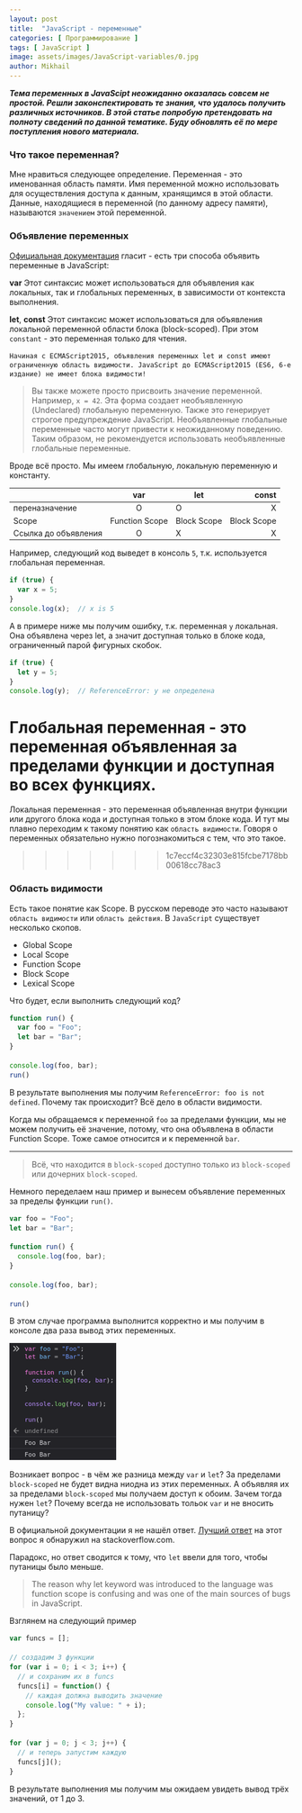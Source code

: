 ```yaml
---
layout: post
title:  "JavaScript - переменные"
categories: [ Программирование ]
tags: [ JavaScript ]
image: assets/images/JavaScript-variables/0.jpg
author: Mikhail
---
```

***Тема переменных в JavaScipt неожиданно оказалась совсем не простой. Решли законспектировать те знания, что удалось получить различных источников. В этой статье попробую претендовать на полноту сведений по данной тематике. Буду обновлять её по мере поступления нового материала.***

### Что такое переменная?
Мне нравиться следующее определение. Переменная - это именованная область памяти. Имя переменной можно использовать для осуществления доступа к данным, хранящимся в этой области. Данные, находящиеся в переменной (по данному адресу памяти), называются `значением` этой переменной.

### Объявление переменных

[Официальная документация](https://developer.mozilla.org/en-US/docs/Web/JavaScript/Guide/Grammar_and_types#Declarations) гласит - есть три способа объявить переменные в JavaScript:

**var**
Этот синтаксис может использоваться для объявления как локальных, так и глобальных переменных, в зависимости от контекста выполнения.

**let**, **const**
Этот синтаксис может использоваться для объявления локальной переменной области блока (block-scoped). При этом `constant` - это переменная только для чтения.

```
Начиная с ECMAScript2015, объявления переменных let и const имеют ограниченную область видимости. JavaScript до ECMAScript2015 (ES6, 6-е издание) не имеет блока видимости!
```

>Вы также можете просто присвоить значение переменной. Например, `x = 42`. Эта форма создает необъявленную (Undeclared) глобальную переменную. Также это генерирует строгое предупреждение JavaScript. Необъявленные глобальные переменные часто могут привести к неожиданному поведению. Таким образом, не рекомендуется использовать необъявленные глобальные переменные.

Вроде всё просто. Мы имеем глобальную, локальную переменную и константу.


||var|let|const|
|--------|:-:|---|----:|
|переназначение|O|O|X|
|Scope|Function Scope|Block Scope|Block Scope|
|Ссылка до объявления|O|X|X|

Например, следующий код выведет в консоль `5`, т.к. используется глобальная переменная.

```javascript
if (true) {
  var x = 5;
}
console.log(x);  // x is 5
```

А в примере ниже мы получим ошибку, т.к. переменная `y` локальная. Она объявлена через let, а значит доступная только в блоке кода, ограниченный парой фигурных скобок.

```javascript
if (true) {
  let y = 5;
}
console.log(y);  // ReferenceError: y не определена
```

Глобальная переменная - это переменная объявленная за пределами функции и доступная во всех функциях.
=======
Локальная переменная - это переменная объявленная внутри функции или другого блока кода и доступная только в этом блоке кода. И тут мы плавно переходим к такому понятию как `область видимости`. Говоря о переменных обязательно нужно погознакомиться с тем, что это такое.
>>>>>>> 1c7eccf4c32303e815fcbe7178bb00618cc78ac3

### Область видимости

Есть такое понятие как Scope. В русском переводе это часто называют `область видимости` или `область действия`. В `JavaScript` существует несколько скопов.

* Global Scope
* Local Scope
* Function Scope
* Block Scope
* Lexical Scope

Что будет, если выполнить следующий код?

```javascript
function run() {
  var foo = "Foo";
  let bar = "Bar";
}

console.log(foo, bar);
run()
```

В результате выполнения мы получим `ReferenceError: foo is not defined`. Почему так происходит? Всё дело в области видимости.

Когда мы обращаемся к переменной `foo` за пределами функции, мы не можем получить её значение, потому, что она объявлена в области Function Scope. Тоже самое относится и к переменной `bar`. 

---

>Всё, что находится в `block-scoped` доступно только из `block-scoped` или дочерних `block-scoped`.

Немного переделаем наш пример и вынесем объявление переменных за пределы функции `run()`.

```javascript
var foo = "Foo";
let bar = "Bar";

function run() {
  console.log(foo, bar);
}

console.log(foo, bar);

run()
```

В этом случае программа выполнится корректно и мы получим в консоле два раза вывод этих переменных.

![JavaScript-variables/1.png](/assets/images/JavaScript-variables/1.png)

Возникает вопрос - в чём же разница между `var` и `let`? За пределами `block-scoped` не будет видна ниодна из этих переменных. А объявляя их за пределами `block-scoped` мы получаем доступ к обоим. Зачем тогда нужен `let`? Почему всегда не использовать тольок `var` и не вносить путаницу?

В официальной документации я не нашёл ответ. [Лучший ответ]((https://stackoverflow.com/questions/762011/whats-the-difference-between-using-let-and-var?page=1&tab=votes#tab-top)) на этот вопрос я обнаружил на stackoverflow.com.

Парадокс, но ответ сводится к тому, что `let` ввели для того, чтобы путаницы было меньше.

>The reason why let keyword was introduced to the language was function scope is confusing and was one of the main sources of bugs in JavaScript.

Взглянем на следующий пример

```javascript
var funcs = [];

// создадим 3 функции
for (var i = 0; i < 3; i++) {
  // и сохраним их в funcs
  funcs[i] = function() {
    // каждая должна выводить значение
    console.log("My value: " + i);
  };
}

for (var j = 0; j < 3; j++) {
  // и теперь запустим каждую
  funcs[j]();
}
```

В результате выполнения мы получим мы ожидаем увидеть вывод трёх значений, от 1 до 3.